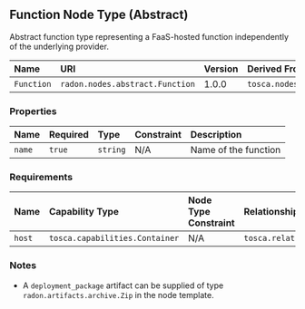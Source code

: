 ## Function Node Type (Abstract)

Abstract function type representing a FaaS-hosted function independently of the underlying provider.

| Name | URI | Version | Derived From |
|:---- |:--- |:------- |:------------ |
| `Function` | `radon.nodes.abstract.Function` | 1.0.0 | `tosca.nodes.Root` |

### Properties

| Name | Required | Type | Constraint | Description |
|:---- |:-------- |:---- |:---------- |:----------- |
| `name` | `true` | `string` | N/A | Name of the function |

### Requirements

| Name | Capability Type | Node Type Constraint | Relationship Type | Occurrences |
|:---- |:--------------- |:-------------------- |:----------------- |:------------|
| `host` | `tosca.capabilities.Container` | N/A | `tosca.relationships.HostedOn` | N/A |

### Notes

* A `deployment_package` artifact can be supplied of type `radon.artifacts.archive.Zip` in the node template.
